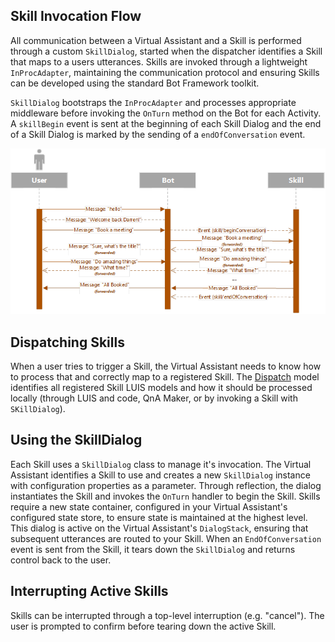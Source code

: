 ## Skill Invocation Flow

All communication between a Virtual Assistant and a Skill is performed through a custom `SkillDialog`, started when the dispatcher identifies a Skill that maps to a users utterances. Skills are invoked through a lightweight `InProcAdapter`, maintaining the communication protocol and ensuring Skills can be developed using the standard Bot Framework toolkit.

`SkillDialog` bootstraps the `InProcAdapter` and processes appropriate middleware before invoking the `OnTurn` method on the Bot for each Activity. A `skillBegin` event is sent at the beginning of each Skill Dialog and the end of a Skill Dialog is marked by the sending of a `endOfConversation` event.

![Skill Invocation Flow](../../media/virtualassistant-SkillFlow.png)

## Dispatching Skills
When a user tries to trigger a Skill, the Virtual Assistant needs to know how to process that and correctly map to a registered Skill.
The [Dispatch](https://docs.microsoft.com/en-us/azure/bot-service/bot-builder-tutorial-dispatch?view=azure-bot-service-4.0) model identifies all registered Skill LUIS models and how it should be processed locally (through LUIS and code, QnA Maker, or by invoking a Skill with `SKillDialog`).

## Using the SkillDialog
Each Skill uses a `SkillDialog` class to manage it's invocation.
The Virtual Assistant identifies a Skill to use and creates a new `SkillDialog` instance with configuration properties as a parameter. 
Through reflection, the dialog instantiates the Skill and invokes the `OnTurn` handler to begin the Skill. 
Skills require a new state container, configured in your Virtual Assistant's configured state store, to ensure state is maintained at the highest level. 
This dialog is active on the Virtual Assistant's `DialogStack`, ensuring that subsequent utterances are routed to your Skill. 
When an `EndOfConversation` event is sent from the Skill, it tears down the `SkillDialog` and returns control back to the user.

## Interrupting Active Skills
Skills can be interrupted through a top-level interruption (e.g. "cancel"). The user is prompted to confirm before tearing down the active Skill.